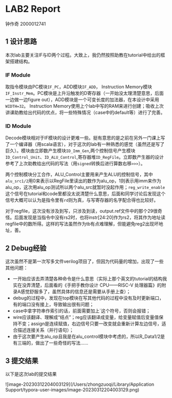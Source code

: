 # LAB2 Report

钟作奇 2000012741

## 1  设计思路

本次lab主要关注IF与ID两个过程。大致上，我仍然按照助教在tutorial中给出的框架搭建结构。

### IF Module

取指令模块由PC模块`IF_PC`，ADD模块`IF_ADD`， Instruction Memory模块`IF_Instr_Mem`。PC模块是上升沿触发的D寄存器（一开始没太理清楚意思，后面一边做一边figure out），ADD模块是一个可变长度的加法器，在本设计中采用`WIDTH=32`。 Instruction Memory使用上个lab中写的RAM来进行创建；吸收上次讲课助教给出代码的优点，将一些特殊情况（case中的default等）进行了完善。

### ID Module

Decode模块相对于IF模块的设计更难一些。挺有意思的是之前在另外一门课上写了一个编译器（用scala语言），对于这次的lab有一种熟悉的感觉（虽然还是写了巨久）。模块由立即数产生模块`ID_Imm_Gen`,两个控制信号产生模块`ID_Control_Unit`、`ID_ALU_Control`,寄存器堆`ID_RegFile`。立即数产生器的设计参考了上次助教给出代码的写法（用`signed`转换后进行算数右移`>>>`）。

两个控制模块分工合作，ALU_Control主要用来产生ALU的控制信号，其中`alu_src1/2`用0来表示以RegFile里读出的数作为alu_op，1则表示用imm来作为alu_op，这次用alu_op测试所以两个alu_src就暂时没起作用；`reg_write_enable`这个信号在tutorial和code里都没太说清楚什么意思，后面和同学讨论后发现这个信号大概可以认为是指令里有`rd`则为真，与写寄存器的名字配合得也比较好。

对于regfile，这次没有涉及到写，只涉及到读，output.ref文件中的那个29很奇怪。后面发现是当指令中没有rs2时，也将instr[24:20]作为rs2，将其作为地址读regfile中的数所得。这样的写法虽然作为tb有点难理解，但能避免reg2出现坏地址，善。

## 2 Debug经验

这次虽然不是第一次写多文件verilog项目了，但因为代码量的增加，出现了一些其他问题：

- 一开始应该去弄清楚各种命令是什么意思（实际上那个英文的tutorial的结构我实在没弄清楚，后面看的《手把手教你设计 CPU——RISC-V 处理器篇》的附录A感觉舒服多了，虽然具体的信息还是需要从手册上查）；
- debug的过程中，发现在top模块在写其他代码的过程中没有及时更新端口，有的端口没有接上，导致输出很有问题；
- case中拿字符串作索引的话，前面需要加上`这个符号，否则会报错；
- wire应该翻译、理解成“结点”；reg应该翻译成变量，给变量赋值后变量值保持不变；assign是连续赋值，右边信号只要一改变就会重新计算左边信号，适合描述连接关系（并行语句）；
- 由于这次要产生alu_op且我是在alu_control模块中考虑的，所以R_Data1/2是有三端的，做出了一些奇怪的写法……

## 3 提交结果

以下是这次lab的提交结果

![image-20230312204003129](/Users/zhongzuoqi/Library/Application Support/typora-user-images/image-20230312204003129.png)
